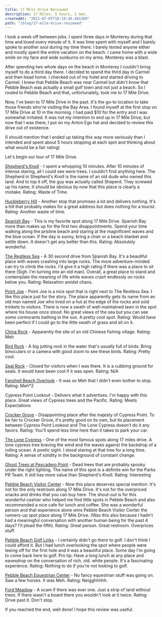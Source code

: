 ```yaml
---
title: 17 Mile Drive Reviewed
description: 17 Miles, 5 hours, 1 man.
createdAt: "2021-07-07T18:19:46.481389"
path: "/blog/17-mile-drive-reviewed"
---
```

I took a week off between jobs. I spent three days in Monterey during that time and loved every minute of it. It was time spent with myself and I barely spoke to another soul during my time there. I barely texted anyone either and mostly spent the entire vacation on the beach. I came home with a wide smile on my face and wide sunburns on my arms. Monterey was a blast.

After spending two whole days on the beach in Monterey I couldn't bring myself to do a third day there. I decided to spend the third day in Carmel and then head home. I checked out of my hotel and started driving to Carmel. I knew that Pebble Beach was near Carmel but didn't know that Pebble Beach was actually a small golf town and not just a beach. So I routed to Pebble Beach and that, unfortunately, took me to 17 Mile Drive.

Now, I've been to 17 Mile Drive in the past. It's the go-to location to take those friends who're visiting the Bay Area. I found myself at the first stop on 17 Mile Drive at 10 in the morning. I had paid $10 for the entry and I was somewhat irritated. It was not my intention to end up in 17 Mile Drive, but now that I was there, I put on my Anton Ego hat and decided to review this drive out of existence.

(I should mention that I ended up taking this way more seriously than I intended and spent about 5 hours stopping at each spot and thinking about what would be a fair rating)

Let's begin our tour of 17 Mile Drive.

<u>Shepherd's Knoll</u> - I spent a whopping 10 minutes. After 10 minutes of intense staring, all I could see were trees. I couldn't find anything here. The Shepherd in Shepherd's Knoll is the name of an old dude who owned this land. And to top it off, the guy was actually called Sheperd. They screwed up his name. It should be obvious by now that this place is clearly a mistake. Rating: Waste of Time.

<u>Huckleberry Hill</u> - Another stop that promises a lot and delivers nothing. It's a hill that probably makes for a great address but does nothing for a tourist. Rating: Another waste of time.

<u>Spanish Bay</u> - This is my favorite spot along 17 Mile Drive. Spanish Bay more than makes up for the first two disappointments. Spend your time walking along the pristine beach and staring at the magnificent waves and the blue ocean. If the day is sunny, bring a chair or a beach blanket and settle down. It doesn't get any better than this. Rating: Absolutely wonderful.

<u>The Restless Sea</u> - A 30 second drive from Spanish Bay. It's a beautiful place with waves crashing into large rocks. The more adventure-minded can try to climb the rocks. I'd give it a high rating if there was a place to sit there (Sigh. I'm turning into an old man). Overall, a great place to stand and contemplate the meaning of life while waves crash endlessly on rocks below you. Rating: Relaxation amidst chaos.

<u>Point Joe</u> - Point Joe is a nice spot that is right next to The Restless Sea. I like this place just for the story. The place apparently gets its name from an old man named Joe who lived on a hut at the edge of the rocks and sold trinkets to visitors. There is now a swath of well-maintained lawn in the spot where his house once stood. No great views of the sea but you can see some cormorants bathing in the sun. A pretty cool spot. Rating: Would have been perfect if I could go to the little swath of grass and sit on it.

<u>China Rock</u> - Apparently the site of an old Chinese fishing village. Rating: Meh

<u>Bird Rock</u> - A big jutting rock in the water that's usually full of birds. Bring binoculars or a camera with good zoom to see these birds. Rating: Pretty cool.

<u>Seal Rock</u> - Closed for visitors when I was there. It is a cubbing ground for seals. It would have been cool if it was open. Rating: N/A

<u>Fanshell Beach Overlook</u> - It was so Meh that I didn't even bother to stop. Rating: Meh*2

</u>Cypress Point Lookout</u> - Delivers what it advertises. I'm happy with this place. Great views of Cypress trees and the Pacific. Rating: Meets Expectations

<u>Crocker Grove</u> - Disappointing place after the majesty of Cypress Point. To be fair to Crocker Grove, it's pretty good on its own, but its placement between Cypress Point Lookout and The Lone Cypress doesn't do it any favors. Rating: You'll spend less time here than it takes to park your car.

<u>The Lone Cypress</u> - One of the most famous spots along 17 miles drive. A lone cypress tree braving the wind and the waves against the backdrop of a roiling ocean. A poetic sight. I stood staring at that tree for a long time. Rating: A sense of solidity in the background of constant change.

<u>Ghost Trees at Pescadero Point</u> - Dead trees that are probably spooky under the right lighting. The name of this spot is a definite win for the Parks PR Team. It still has more value than Shepherd's Knoll. Rating: Interesting

<u>Pebble Beach Visitor Center</u> - Now this place deserves special mention. It's not for the only restroom along 17 Mile Drive. It's not for the overpriced snacks and drinks that you can buy here. The shout-out is for this wonderful cashier who helped me find little spots in Pebble Beach and also recommended a nice cafe for lunch and coffee. She was a wonderful person and that experience alone wins Pebble Beach Visitor Center the runners-up spot place along 17 Mile Drive. (Was this also because I hadn't had a meaningful conversation with another human being for the past 4 days? I'll plead the fifth). Rating: Great person. Great restroom. Overprices stuff.

<u>Pebble Beach Golf Links</u> - I certainly didn't go there to golf. I don't think I could afford it. But I had lunch overlooking the spot where people were teeing off for the first hole and it was a beautiful place. Some day I'm going to come back here to golf. Pro tip: Have a long lunch at any place and eavesdrop on the conversation of rich, old. white people. It's a fascinating experience. Rating: Nothing to do if you're not looking to golf.

<u>Pebble Beach Equestrian Center</u> - No fancy equestrian stuff was going on. Saw a few horses. It was Meh. Rating: Neigghhhhh.

<u>Ford Meadow</u> - A scam if there was ever one. Just a strip of land without trees. If there wasn't a board there you wouldn't look at it twice. Rating: Drive past it. Don't stop.

If you reached the end, well done! I hope this review was useful.